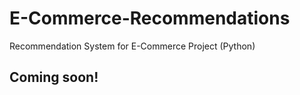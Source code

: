 # E-Commerce-Recommendations
Recommendation System for E-Commerce Project (Python)







## Coming soon!
